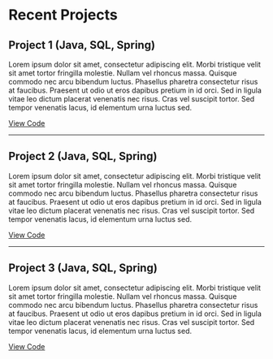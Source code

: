 # Recent Projects

## Project 1 (Java, SQL, Spring)

Lorem ipsum dolor sit amet, consectetur adipiscing elit. Morbi tristique velit sit amet tortor fringilla molestie. Nullam vel rhoncus massa. Quisque commodo nec arcu bibendum luctus. Phasellus pharetra consectetur risus at faucibus. Praesent ut odio ut eros dapibus pretium in id orci. Sed in ligula vitae leo dictum placerat venenatis nec risus. Cras vel suscipit tortor. Sed tempor venenatis lacus, id elementum urna luctus sed.


[View Code](https://github.com/jamesgrich/jamesgrich.github.io/edit/main/index.md)

---

## Project 2 (Java, SQL, Spring)

Lorem ipsum dolor sit amet, consectetur adipiscing elit. Morbi tristique velit sit amet tortor fringilla molestie. Nullam vel rhoncus massa. Quisque commodo nec arcu bibendum luctus. Phasellus pharetra consectetur risus at faucibus. Praesent ut odio ut eros dapibus pretium in id orci. Sed in ligula vitae leo dictum placerat venenatis nec risus. Cras vel suscipit tortor. Sed tempor venenatis lacus, id elementum urna luctus sed.

[View Code](https://github.com/jamesgrich/jamesgrich.github.io/edit/main/index.md)

---

## Project 3 (Java, SQL, Spring)

Lorem ipsum dolor sit amet, consectetur adipiscing elit. Morbi tristique velit sit amet tortor fringilla molestie. Nullam vel rhoncus massa. Quisque commodo nec arcu bibendum luctus. Phasellus pharetra consectetur risus at faucibus. Praesent ut odio ut eros dapibus pretium in id orci. Sed in ligula vitae leo dictum placerat venenatis nec risus. Cras vel suscipit tortor. Sed tempor venenatis lacus, id elementum urna luctus sed.

[View Code](https://github.com/jamesgrich/jamesgrich.github.io/edit/main/index.md)
